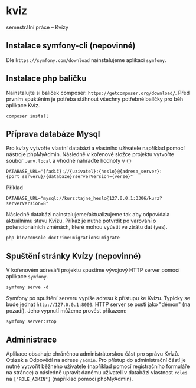 # kviz
semestrální práce – Kvízy

## Instalace symfony-cli (nepovinné)
Dle `https://symfony.com/download` nainstalujeme aplikaci `symfony`.

## Instalace php balíčku
Nainstalujte si balíček composer: `https://getcomposer.org/download/`.
Před prvním spuštěním je potřeba stáhnout všechny potřebné balíčky pro běh aplikace Kvíz. 
```shell
composer install
```

## Příprava databáze Mysql
Pro kvízy vytvořte vlastní databázi a vlastního uživatele například pomocí nástroje phpMyAdmin. Následně v kořenové složce projektu vytvořte soubor `.env.local` a vhodně nahraďte hodnoty v `{}`
```dotenv
DATABASE_URL="{řadič}://{uzivatel}:{heslo}@{adresa_server}:{port_serveru}/{databaze}?serverVersion={verze}"
```
Příklad
```dotenv
DATABASE_URL="mysql://kurz:tajne_heslo@127.0.0.1:3306/kurz?serverVersion=8"
```

Následně databázi nainstalujeme/aktualizujeme tak aby odpovídala aktuálnímu stavu Kvízu. Příkaz je nutné potvrdit po varování o potencionálních změnách, které mohou vyústit ve ztrátu dat (yes).
```shell
php bin/console doctrine:migrations:migrate
```

## Spuštění stránky Kvízy (nepovinné)
V kořenovém adresáři projektu spustíme vývojový HTTP server pomocí aplikace `symfony`.
```shell
symfony serve -d
```
Symfony po spuštění serveru vypíše adresu k přístupu ke Kvízu. Typicky se bude jednat `http://127.0.0.1:8000`. HTTP server se pustí jako "démon" (na pozadí). Jeho vypnutí můžeme provést příkazem:
```shell
symfony server:stop
```

## Administrace
Aplikace obsahuje chráněnou administrátorskou část pro správu Kvízů. Otázek a Odpovědí na adrese `/admin`. Pro přístup do administrační částí je nutné vytvořit běžného uživatele (například pomocí registračního formuláře na stránce) a následně upravit danému uživateli v databázi vlastnost `roles` na `["ROLE_ADMIN"]` (například pomocí phpMyAdmin).
